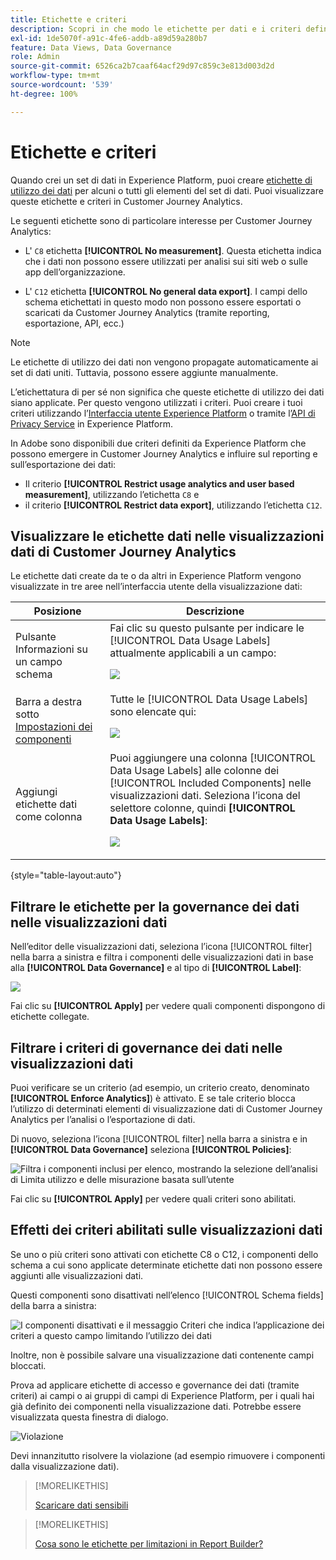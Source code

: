 ```yaml
---
title: Etichette e criteri
description: Scopri in che modo le etichette per dati e i criteri definiti in Adobe Experience Platform influiscono sulle visualizzazioni dati e sul reporting in Customer Journey Analytics.
exl-id: 1de5070f-a91c-4fe6-addb-a89d59a280b7
feature: Data Views, Data Governance
role: Admin
source-git-commit: 6526ca2b7caaf64acf29d97c859c3e813d003d2d
workflow-type: tm+mt
source-wordcount: '539'
ht-degree: 100%

---
```


# Etichette e criteri

Quando crei un set di dati in Experience Platform, puoi creare [etichette di utilizzo dei dati](https://experienceleague.adobe.com/it/docs/experience-platform/data-governance/labels/reference) per alcuni o tutti gli elementi del set di dati. Puoi visualizzare queste etichette e criteri in Customer Journey Analytics.

Le seguenti etichette sono di particolare interesse per Customer Journey Analytics:

* L&#39; `C8` etichetta **[!UICONTROL No measurement]**. Questa etichetta indica che i dati non possono essere utilizzati per analisi sui siti web o sulle app dell’organizzazione.

* L&#39; `C12` etichetta **[!UICONTROL No general data export]**. I campi dello schema etichettati in questo modo non possono essere esportati o scaricati da Customer Journey Analytics (tramite reporting, esportazione, API, ecc.)

>[!NOTE]
>
>Le etichette di utilizzo dei dati non vengono propagate automaticamente ai set di dati uniti. Tuttavia, possono essere aggiunte manualmente.

L’etichettatura di per sé non significa che queste etichette di utilizzo dei dati siano applicate. Per questo vengono utilizzati i criteri. Puoi creare i tuoi criteri utilizzando l’[Interfaccia utente Experience Platform](https://experienceleague.adobe.com/it/docs/experience-platform/data-governance/policies/user-guide) o tramite l’[API di Privacy Service](https://experienceleague.adobe.com/it/docs/experience-platform/data-governance/api/overview) in Experience Platform.

In Adobe sono disponibili due criteri definiti da Experience Platform che possono emergere in Customer Journey Analytics e influire sul reporting e sull’esportazione dei dati:

* Il criterio **[!UICONTROL Restrict usage analytics and user based measurement]**, utilizzando l’etichetta `C8` e
* il criterio **[!UICONTROL Restrict data export]**, utilizzando l’etichetta `C12`.

## Visualizzare le etichette dati nelle visualizzazioni dati di Customer Journey Analytics

Le etichette dati create da te o da altri in Experience Platform vengono visualizzate in tre aree nell’interfaccia utente della visualizzazione dati:

| Posizione | Descrizione |
| --- | --- |
| Pulsante Informazioni su un campo schema | Fai clic su questo pulsante per indicare le [!UICONTROL Data Usage Labels] attualmente applicabili a un campo:<p>![](assets/data-label-left.png) |
| Barra a destra sotto [Impostazioni dei componenti](/help/data-views/component-settings/overview.md) | Tutte le [!UICONTROL Data Usage Labels] sono elencate qui:<p>![](assets/data-label-right.png) |
| Aggiungi etichette dati come colonna | Puoi aggiungere una colonna [!UICONTROL Data Usage Labels] alle colonne dei [!UICONTROL Included Components] nelle visualizzazioni dati. Seleziona l’icona del selettore colonne, quindi **[!UICONTROL Data Usage Labels]**:<p>![](assets/data-label-column.png) |

{style="table-layout:auto"}

## Filtrare le etichette per la governance dei dati nelle visualizzazioni dati

Nell’editor delle visualizzazioni dati, seleziona l’icona [!UICONTROL filter] nella barra a sinistra e filtra i componenti delle visualizzazioni dati in base alla **[!UICONTROL Data Governance]** e al tipo di **[!UICONTROL Label]**:

![](assets/filter-labels.png)

Fai clic su **[!UICONTROL Apply]** per vedere quali componenti dispongono di etichette collegate.

## Filtrare i criteri di governance dei dati nelle visualizzazioni dati

Puoi verificare se un criterio (ad esempio, un criterio creato, denominato **[!UICONTROL Enforce Analytics]**) è attivato. E se tale criterio blocca l’utilizzo di determinati elementi di visualizzazione dati di Customer Journey Analytics per l’analisi o l’esportazione di dati.

Di nuovo, seleziona l’icona [!UICONTROL filter] nella barra a sinistra e in **[!UICONTROL Data Governance]** seleziona **[!UICONTROL Policies]**:

![Filtra i componenti inclusi per elenco, mostrando la selezione dell’analisi di Limita utilizzo e delle misurazione basata sull’utente](assets/filter-policies.png)

Fai clic su **[!UICONTROL Apply]** per vedere quali criteri sono abilitati.

## Effetti dei criteri abilitati sulle visualizzazioni dati

Se uno o più criteri sono attivati con etichette C8 o C12, i componenti dello schema a cui sono applicate determinate etichette dati non possono essere aggiunti alle visualizzazioni dati.

Questi componenti sono disattivati nell’elenco [!UICONTROL Schema fields] della barra a sinistra:

![I componenti disattivati e il messaggio Criteri che indica l’applicazione dei criteri a questo campo limitando l’utilizzo dei dati](assets/component-greyed.png)

Inoltre, non è possibile salvare una visualizzazione dati contenente campi bloccati.

Prova ad applicare etichette di accesso e governance dei dati (tramite criteri) ai campi o ai gruppi di campi di Experience Platform, per i quali hai già definito dei componenti nella visualizzazione dati. Potrebbe essere visualizzata questa finestra di dialogo.

![Violazione](assets/violation.png)

Devi innanzitutto risolvere la violazione (ad esempio rimuovere i componenti dalla visualizzazione dati).


>[!MORELIKETHIS]
>
>[Scaricare dati sensibili](/help/analysis-workspace/export/download-send.md)

>[!MORELIKETHIS]
>
>[Cosa sono le etichette per limitazioni in Report Builder?](https://experienceleague.adobe.com/it/docs/analytics-platform/using/cja-reportbuilder/restricted-labels)


